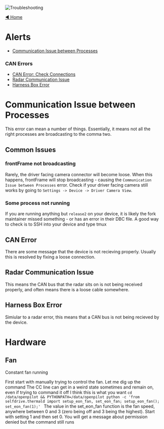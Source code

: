 ![Troubleshooting](https://user-images.githubusercontent.com/37757984/83675362-babad680-a58d-11ea-8d3c-3481080eb400.png)

[◄ Home](../wiki)

# Alerts
* [Communication Issue between Processes](../wiki/Troubleshooting#communication-issue-between-processes)

### CAN Errors
* [CAN Error: Check Connections]()
* [Radar Communication Issue](../wiki/Troubleshooting#radar-communication-issue)
* [Harness Box Error](../wiki/Troubleshooting#harness-box-error)

# Communication Issue between Processes
This error can mean a number of things. Essentially, it means not all the right processes are broadcasting to the comma two.

## Common Issues

### frontFrame not broadcasting

Rarely, the driver facing camera connector will become loose. When this happens, frontFrame will stop broadcasting - causing the `Communication Issue between Processes` error. Check if your driver facing camera still works by going to `Settings -> Device -> Driver Camera View`.

### Some process not running

If you are running anything but `release2` on your device, it is likely the fork maintainer missed something - or has an error in their DBC file. A good way to check is to SSH into your device and type tmux 

## CAN Error

There are some message that the device is not recieving properly. Usually this is resolved by fixing a loose connection.

## Radar Communication Issue

This means the CAN bus that the radar sits on is not being received properly, and often means there is a loose cable somewhere.

## Harness Box Error

Simiular to a radar error, this means that a CAN bus is not being recieved by the device.


# Hardware

## Fan

Constant fan running

First start with manually trying to control the fan. Let me dig up the command
The CC line can get in a weird state sometimes and remain on, even if trying to command it off
I think this is what you want 
```cd /data/openpilot && PYTHONPATH=/data/openpilot python -c 'from selfdrive.thermald import setup_eon_fan, set_eon_fan; setup_eon_fan(); set_eon_fan(1);' ```
The value in the set_eon_fan function is the fan speed, anywhere between 0 and 3 (zero being off and 3 being the highest). Start with setting 1 and then set 0. You will get a message about permission denied but the command still runs